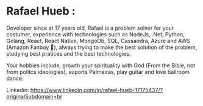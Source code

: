 # Rafael Hueb :

Developer since at 17 years old, Rafael is a problem solver for your costumer, experience with technologies such as NodeJs, .Net, Python, Golang, React, React Native, MongoDb, SQL, Cassandra, Azure and AWS (Amazon Fanboy :green_heart:), always trying to make the best solution of the problem, studying best pratices and the best technologies.

Your hobbies include, growth your spirituality with God (From the Bible, not from politcs ideologies), suports Palmeiras, play guitar and love ballroom dance.

Linkedin: https://www.linkedin.com/in/rafael-hueb-17175437/?originalSubdomain=br
